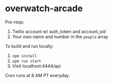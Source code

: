 # overwatch-arcade
Pre-reqs:
1. Twilio account w/ auth_token and account_sid
2. Your own name and number in the `people` array

To build and run locally:
1. `npm install`
2. `npm run start`
3. Visit localhost:4444/api

Cron runs at 8 AM PT everyday.
